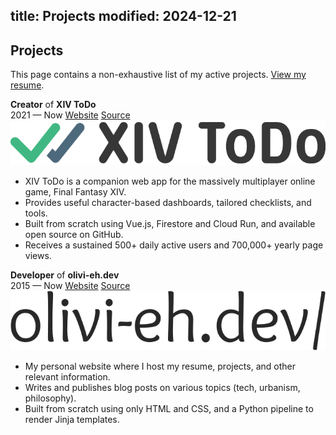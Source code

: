 title: Projects
modified: 2024-12-21
---

## <i class="fa-duotone fa-light fa-seedling me-1"></i>Projects

This page contains a non-exhaustive list of my active projects. [View my resume](/resume/).

<!-- IFTTT: Update /resume too -->

<div class="resume-cards-group">
  <div class="resume-card">
    <div class="resume-card-header">
      <div>
        <b>Creator</b> of <b>XIV ToDo</b><br>
        <span class="me-2 no-wrap"><i class="fa-duotone fa-light fa-calendar me-1 color-green"></i>2021 — Now</span>
        <span class="me-2 no-wrap"><i class="fa-duotone fa-light fa-globe-pointer me-1 color-aqua"></i><a href="https://xivtodo.com" target="_blank">Website</a></span>
        <span class="me-2 no-wrap"><i class="fa-brands fa-github me-1"></i><a href="https://github.com/bourgeoisor/xivtodo" target="_blank">Source</a></span>
      </div>
      <img class="no-radius h-30 d-sm-none" src="/static/assets/logo-xivtodo.png" alt="Logo for XIV ToDo">
    </div>
    <div class="resume-card-content">
      <ul>
        <li>XIV ToDo is a companion web app for the massively multiplayer online game, Final Fantasy XIV.</li>
        <li>Provides useful character-based dashboards, tailored checklists, and tools.</li>
        <li>Built from scratch using Vue.js, Firestore and Cloud Run, and available open source on GitHub.</li>
        <li>Receives a sustained 500+ daily active users and 700,000+ yearly page views.</li>
      </ul>
    </div>
  </div>
  <div class="resume-card">
    <div class="resume-card-header">
      <div>
        <b>Developer</b> of <b>olivi-eh.dev</b><br>
        <span class="me-2 no-wrap"><i class="fa-duotone fa-light fa-calendar me-1 color-green"></i>2015 — Now</span>
        <span class="me-2 no-wrap"><i class="fa-duotone fa-light fa-globe-pointer me-1 color-aqua"></i><a href="https://olivi-eh.dev" target="_blank">Website</a></span>
        <span class="me-2 no-wrap"><i class="fa-brands fa-github me-1"></i><a href="https://github.com/bourgeoisor/bourgeoisor.github.io" target="_blank">Source</a></span>
      </div>
      <img class="no-radius h-30 d-sm-none" src="/static/assets/logo-olivi-eh.png" alt="Logo for olivi-eh/">
    </div>
    <div class="resume-card-content">
      <ul>
        <li>My personal website where I host my resume, projects, and other relevant information.</li>
        <li>Writes and publishes blog posts on various topics (tech, urbanism, philosophy).</li>
        <li>Built from scratch using only HTML and CSS, and a Python pipeline to render Jinja templates.</li>
      </ul>
    </div>
  </div>
</div>
